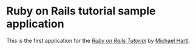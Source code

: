 # Ruby on Rails tutorial sample application

This is the first application for the
[*Ruby on Rails Tutorial*](http://railstutorial.jp/)
by [Michael Hartl](http://michaelhartl.com/).
